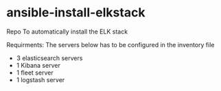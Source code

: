 # ansible-install-elkstack

Repo To automatically install the ELK stack

Requirments:
The servers below has to be configured in the inventory file
* 3 elasticsearch servers
* 1 Kibana server
* 1 fleet server
* 1 logstash server

